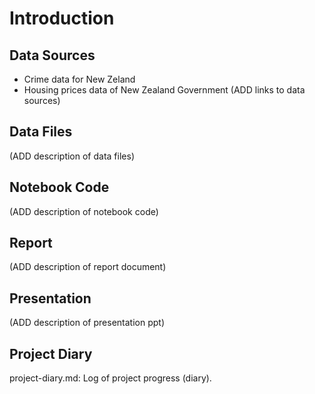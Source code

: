 # Introduction

## Data Sources
- Crime data for New Zeland
- Housing prices data of New Zealand Government
(ADD links to data sources)

## Data Files
(ADD description of data files)

## Notebook Code
(ADD description of notebook code)

## Report
(ADD description of report document)

## Presentation
(ADD description of presentation ppt)

## Project Diary 
project-diary.md: Log of project progress (diary).

